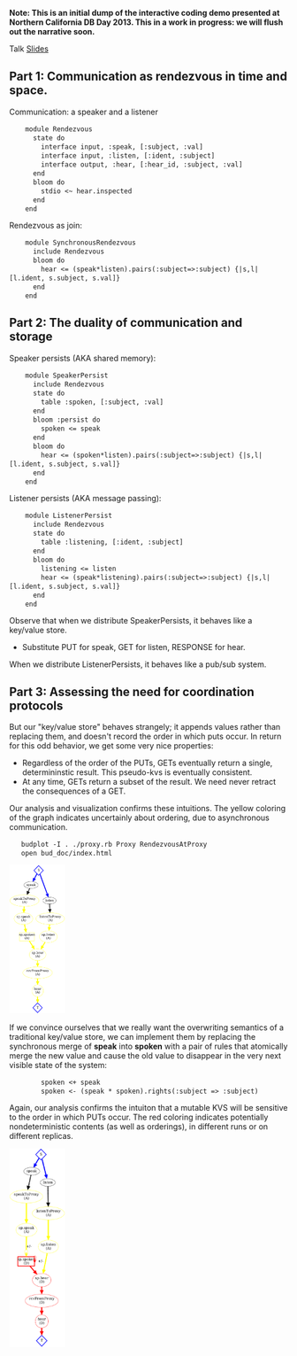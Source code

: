 <b>Note: This is an initial dump of the interactive coding demo presented at Northern California DB Day 2013.  This in a work in progress: we will flush out the narrative soon. </b>

Talk [Slides](slides.pptx)

## Part 1: Communication as rendezvous in time and space.

Communication: a speaker and a listener

        module Rendezvous
          state do
            interface input, :speak, [:subject, :val]
            interface input, :listen, [:ident, :subject]
            interface output, :hear, [:hear_id, :subject, :val]
          end
          bloom do
            stdio <~ hear.inspected
          end
        end

Rendezvous as join:

        module SynchronousRendezvous
          include Rendezvous
          bloom do
            hear <= (speak*listen).pairs(:subject=>:subject) {|s,l| [l.ident, s.subject, s.val]}
          end
        end

## Part 2: The duality of communication and storage

Speaker persists (AKA shared memory):

        module SpeakerPersist
          include Rendezvous
          state do
            table :spoken, [:subject, :val]
          end
          bloom :persist do
            spoken <= speak
          end
          bloom do
            hear <= (spoken*listen).pairs(:subject=>:subject) {|s,l| [l.ident, s.subject, s.val]}
          end
        end

Listener persists (AKA message passing):

        module ListenerPersist
          include Rendezvous
          state do
            table :listening, [:ident, :subject]
          end
          bloom do
            listening <= listen
            hear <= (speak*listening).pairs(:subject=>:subject) {|s,l| [l.ident, s.subject, s.val]}
          end
        end

Observe that when we distribute SpeakerPersists, it behaves like a key/value store.  
 * Substitute PUT for speak, GET for listen, RESPONSE for hear.

When we distribute ListenerPersists, it behaves like a pub/sub system.


## Part 3: Assessing the need for coordination protocols

But our "key/value store" behaves strangely; it appends values rather than replacing them, and doesn't record the order in which puts occur.  In return
for this odd behavior, we get some very nice properties:

 * Regardless of the order of the PUTs, GETs eventually return a single, determininstic result.  This pseudo-kvs is eventually consistent.
 * At any time, GETs return a subset of the result.  We need never retract the consequences of a GET.

Our analysis and visualization confirms these intuitions.  The yellow coloring of the graph indicates uncertainly about ordering, due to asynchronous
communication.

       budplot -I . ./proxy.rb Proxy RendezvousAtProxy
       open bud_doc/index.html

<img src=kvs.png width=20%>

If we convince ourselves that we really want the overwriting semantics of a traditional key/value store, we can implement them by replacing the synchronous
merge of __speak__ into __spoken__ with a pair of rules that atomically merge the new value and cause the old value to disappear in the very next visible state
of the system:

            spoken <+ speak
            spoken <- (speak * spoken).rights(:subject => :subject)

Again, our analysis confirms the intuiton that a mutable KVS will be sensitive to the order in which PUTs occur.  The red coloring indicates potentially
nondeterministic contents (as well as orderings), in different runs or on different replicas.

<img src=kvs2.png width=20%>


